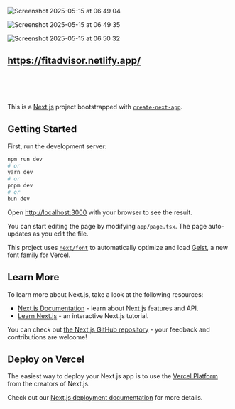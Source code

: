 

![Screenshot 2025-05-15 at 06 49 04](https://github.com/user-attachments/assets/34f48222-77a1-44c7-82c9-a12a83d330ca)


![Screenshot 2025-05-15 at 06 49 35](https://github.com/user-attachments/assets/a79b8948-2372-44b5-8761-c13622225ea5)


![Screenshot 2025-05-15 at 06 50 32](https://github.com/user-attachments/assets/f970b75d-188f-4392-b7a3-dcc2e5e421b2)






## https://fitadvisor.netlify.app/

<br>
<br>
<br>


This is a [Next.js](https://nextjs.org) project bootstrapped with [`create-next-app`](https://nextjs.org/docs/app/api-reference/cli/create-next-app).

## Getting Started

First, run the development server:

```bash
npm run dev
# or
yarn dev
# or
pnpm dev
# or
bun dev
```

Open [http://localhost:3000](http://localhost:3000) with your browser to see the result.

You can start editing the page by modifying `app/page.tsx`. The page auto-updates as you edit the file.

This project uses [`next/font`](https://nextjs.org/docs/app/building-your-application/optimizing/fonts) to automatically optimize and load [Geist](https://vercel.com/font), a new font family for Vercel.

## Learn More

To learn more about Next.js, take a look at the following resources:

- [Next.js Documentation](https://nextjs.org/docs) - learn about Next.js features and API.
- [Learn Next.js](https://nextjs.org/learn) - an interactive Next.js tutorial.

You can check out [the Next.js GitHub repository](https://github.com/vercel/next.js) - your feedback and contributions are welcome!

## Deploy on Vercel

The easiest way to deploy your Next.js app is to use the [Vercel Platform](https://vercel.com/new?utm_medium=default-template&filter=next.js&utm_source=create-next-app&utm_campaign=create-next-app-readme) from the creators of Next.js.

Check out our [Next.js deployment documentation](https://nextjs.org/docs/app/building-your-application/deploying) for more details.
